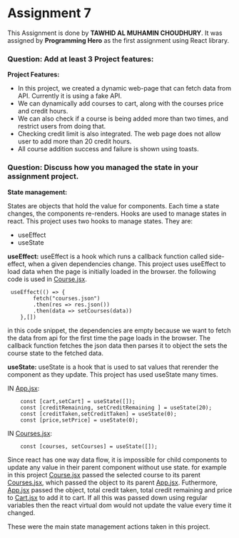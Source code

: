 # Assignment 7

This Assignment is done by **TAWHID AL MUHAMIN CHOUDHURY**. It was assigned by **Programming Hero** as the first assignment using React library.

### Question: Add at least 3 Project features:

**Project Features:**

- In this project, we created a dynamic web-page that can fetch data from API. Currently it is using a fake API.
- We can dynamically add courses to cart, along with the courses price and credit hours.
- We can also check if a course is being added more than two times, and restrict users from doing that.
- Checking credit limit is also integrated. The web page does not allow user to add more than 20 credit hours.
- All course addition success and failure is shown using toasts.

### Question: Discuss how you managed the state in your assignment project.

**State management:**

States are objects that hold the value for components. Each time a state changes, the components re-renders. Hooks are used to manage states in react. This project uses two hooks to manage states. They are:

- useEffect
- useState

**useEffect:** useEffect is a hook which runs a callback function called side-effect, when a given dependencies change. This project uses useEffect to load data when the page is initially loaded in the browser. the following code is used in [Course.jsx](./src/components/Courses/Courses.jsx).

```
 useEffect(() => {
        fetch("courses.json")
        .then(res => res.json())
        .then(data => setCourses(data))
    },[])
```

in this code snippet, the dependencies are empty because we want to fetch the data from api for the first time the page loads in the browser. The callback function fetches the json data then parses it to object the sets the course state to the fetched data.

**useState:** useState is a hook that is used to sat values that rerender the component as they update. This project has used useState many times.

IN [App.jsx](./src/App.jsx):

```
    const [cart,setCart] = useState([]);
    const [creditRemaining, setCreditRemaining ] = useState(20);
    const [creditTaken,setCreditTaken] = useState(0);
    const [price,setPrice] = useState(0);
```

IN [Courses.jsx](./src/components/Courses/Courses.jsx):

```
    const [courses, setCourses] = useState([]);
```

Since react has one way data flow, it is impossible for child components to update any value in their parent component without use state. for example in this project [Course.jsx](./src/components/Course/Course.jsx) passed the selected course to its parent [Courses.jsx](./src/components/Courses/Courses.jsx), which passed the object to its parent [App.jsx](./src/App.jsx). Futhermore, [App.jsx](./src/App.jsx) passed the object, total credit taken, total credit remaining and price to [Cart.jsx](./src/components/Cart/Cart.jsx) to add it to cart. If all this was passed down using regular variables then the react virtual dom would not update the value every time it changed.

These were the main state management actions taken in this project.
